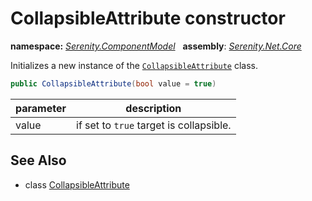# CollapsibleAttribute constructor
**namespace:** *[Serenity.ComponentModel](../../README.md#serenity.componentmodel-namespace)*   **assembly**: *[Serenity.Net.Core](../../README.md)*

Initializes a new instance of the [`CollapsibleAttribute`](../CollapsibleAttribute.md) class.

```csharp
public CollapsibleAttribute(bool value = true)
```

| parameter | description |
| --- | --- |
| value | if set to `true` target is collapsible. |

## See Also

* class [CollapsibleAttribute](../CollapsibleAttribute.md)